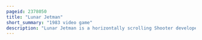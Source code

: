 ```yaml
---
pageid: 2378050
title: "Lunar Jetman"
short_summary: "1983 video game"
description: "Lunar Jetman is a horizontally scrolling Shooter developed and published by Ultimate Play the Game. It was first released for the Zx Spectrum in 1983 and later on the Bbc Micro. In this Sequel to Jetpac, the second Instalment of the Jetman Series, Jetman has to destroy alien Bases whilst simultaneously defending himself, along with Earth, from a hostile Alien Race."
---
```

